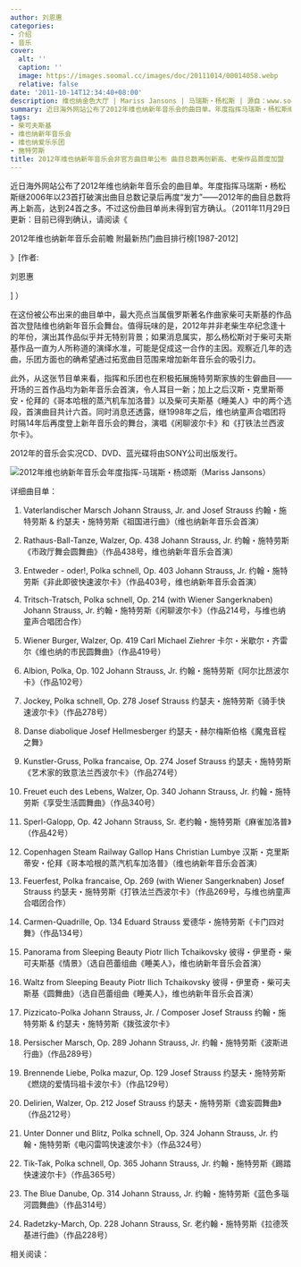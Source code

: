 ```yaml
---
author: 刘恩惠
categories:
- 介绍
- 音乐
cover:
  alt: ''
  caption: ''
  image: https://images.soomal.cc/images/doc/20111014/00014058.webp
  relative: false
date: '2011-10-14T12:34:40+08:00'
description: 维也纳金色大厅 | Mariss Jansons | 马瑞斯・杨松斯 | 源自：www.soomal.com | 版权：整理 |  平均/总评分：09.75/39
summary: 近日海外网站公布了2012年维也纳新年音乐会的曲目单。年度指挥马瑞斯・杨松斯继2006年以23首打破演出曲目总数记录后再度“发力”――2012年的曲目总数将再上新高，达到24首之多。不过这份曲目单尚未得到官方确认……
tags:
- 柴可夫斯基
- 维也纳新年音乐会
- 维也纳爱乐乐团
- 施特劳斯
title: 2012年维也纳新年音乐会非官方曲目单公布 曲目总数再创新高、老柴作品首度加盟
---
```


近日海外网站公布了2012年维也纳新年音乐会的曲目单。年度指挥马瑞斯・杨松斯继2006年以23首打破演出曲目总数记录后再度“发力”――2012年的曲目总数将再上新高，达到24首之多。不过这份曲目单尚未得到官方确认。（2011年11月29日更新：目前已得到确认，请阅读《

2012年维也纳新年音乐会前瞻  附最新热门曲目排行榜[1987-2012]

》[作者:

刘恩惠

]
）

在这份被公布出来的曲目单中，最大亮点当属俄罗斯著名作曲家柴可夫斯基的作品首次登陆维也纳新年音乐会舞台。值得玩味的是，2012年并非老柴生卒纪念逢十的年份，演出其作品似乎并无特别背景；如果消息属实，那么杨松斯对于柴可夫斯基作品一直为人所称道的演绎水准，可能是促成这一合作的主因。观察近几年的选曲，乐团方面也的确希望通过拓宽曲目范围来增加新年音乐会的吸引力。

此外，从这张节目单来看，指挥和乐团也在积极拓展施特劳斯家族的生僻曲目――开场的三首作品均为新年音乐会首演，令人耳目一新；加上之后汉斯・克里斯蒂安・伦拜的《哥本哈根的蒸汽机车加洛普》以及柴可夫斯基《睡美人》中的两个选段，首演曲目共计六首。同时消息还透露，继1998年之后，维也纳童声合唱团将时隔14年后再度登上新年音乐会的舞台，演唱《闲聊波尔卡》和《打铁法兰西波尔卡》。

2012年的音乐会实况CD、DVD、蓝光碟将由SONY公司出版发行。

![2012年维也纳新年音乐会年度指挥-马瑞斯・杨颂斯（Mariss Jansons）](https://images.soomal.cc/images/doc/20111014/00014058.webp)





详细曲目单：


1. Vaterlandischer Marsch Johann Strauss, Jr. and Josef Strauss
约翰・施特劳斯 & 约瑟夫・施特劳斯《祖国进行曲》（维也纳新年音乐会首演）

2. Rathaus-Ball-Tanze, Walzer, Op. 438 Johann Strauss, Jr.
约翰・施特劳斯《市政厅舞会圆舞曲》（作品438号，维也纳新年音乐会首演）

3. Entweder - oder!, Polka schnell, Op. 403 Johann Strauss, Jr.
约翰・施特劳斯《非此即彼快速波尔卡》（作品403号，维也纳新年音乐会首演）

4. Tritsch-Tratsch, Polka schnell, Op. 214 (with Wiener Sangerknaben) Johann Strauss, Jr.
约翰・施特劳斯《闲聊波尔卡》（作品214号，与维也纳童声合唱团合作）

5. Wiener Burger, Walzer, Op. 419 Carl Michael Ziehrer
卡尔・米歇尔・齐雷尔《维也纳的市民圆舞曲》（作品419号）

6. Albion, Polka, Op. 102 Johann Strauss, Jr.
约翰・施特劳斯《阿尔比昂波尔卡》（作品102号）

7. Jockey, Polka schnell, Op. 278 Josef Strauss
约瑟夫・施特劳斯《骑手快速波尔卡》（作品278号）

8. Danse diabolique Josef Hellmesberger
约瑟夫・赫尔梅斯伯格《魔鬼音程之舞》

9. Kunstler-Gruss, Polka francaise, Op. 274 Josef Strauss
约瑟夫・施特劳斯《艺术家的致意法兰西波尔卡》（作品274号）

10. Freuet euch des Lebens, Walzer, Op. 340 Johann Strauss, Jr.
约翰・施特劳斯《享受生活圆舞曲》（作品340号）

11. Sperl-Galopp, Op. 42 Johann Strauss, Sr.
老约翰・施特劳斯《麻雀加洛普》（作品42号）

12. Copenhagen Steam Railway Gallop Hans Christian Lumbye
汉斯・克里斯蒂安・伦拜《哥本哈根的蒸汽机车加洛普》（维也纳新年音乐会首演）

13. Feuerfest, Polka francaise, Op. 269 (with Wiener Sangerknaben) Josef Strauss
约瑟夫・施特劳斯《打铁法兰西波尔卡》（作品269号，与维也纳童声合唱团合作）

14. Carmen-Quadrille, Op. 134 Eduard Strauss
爱德华・施特劳斯《卡门四对舞》（作品134号）

15. Panorama from Sleeping Beauty Piotr Ilich Tchaikovsky
彼得・伊里奇・柴可夫斯基《情景》（选自芭蕾组曲《睡美人》，维也纳新年音乐会首演）

16. Waltz from Sleeping Beauty Piotr Ilich Tchaikovsky
彼得・伊里奇・柴可夫斯基《圆舞曲》（选自芭蕾组曲《睡美人》，维也纳新年音乐会首演）

17. Pizzicato-Polka Johann Strauss, Jr. / Composer Josef Strauss
约翰・施特劳斯 & 约瑟夫・施特劳斯《拨弦波尔卡》

18. Persischer Marsch, Op. 289 Johann Strauss, Jr.
约翰・施特劳斯《波斯进行曲》（作品289号）

19. Brennende Liebe, Polka mazur, Op. 129 Josef Strauss
约瑟夫・施特劳斯《燃烧的爱情玛祖卡波尔卡》（作品129号）

20. Delirien, Walzer, Op. 212 Josef Strauss
约瑟夫・施特劳斯《谵妄圆舞曲》（作品212号）

21. Unter Donner und Blitz, Polka schnell, Op. 324 Johann Strauss, Jr.
约翰・施特劳斯《电闪雷鸣快速波尔卡》（作品324号）

22. Tik-Tak, Polka schnell, Op. 365 Johann Strauss, Jr.
约翰・施特劳斯《踢踏快速波尔卡》（作品365号）

23. The Blue Danube, Op. 314 Johann Strauss, Jr.
约翰・施特劳斯《蓝色多瑙河圆舞曲》（作品314号）

24. Radetzky-March, Op. 228 Johann Strauss, Sr.
老约翰・施特劳斯《拉德茨基进行曲》（作品228号）


相关阅读：